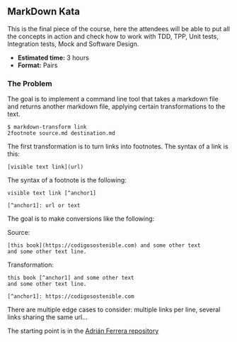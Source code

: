 ## MarkDown Kata

This is the final piece of the course, here the attendees will be able to put all the concepts in action and check how to work with TDD, TPP, Unit tests, Integration tests, Mock and Software Design.

- **Estimated time:** 3 hours
- **Format:** Pairs

### The Problem

The goal is to implement a command line tool that takes a markdown file and returns another markdown file, applying certain transformations to the text.

```
$ markdown-transform link
2footnote source.md destination.md
```

The first transformation is to turn links into footnotes. The syntax of a link is this:

```
[visible text link](url)
```

The syntax of a footnote is the following:

```
visible text link [^anchor1]

[^anchor1]: url or text
```

The goal is to make conversions like the following:

Source:

```
[this book](https://codigosostenible.com) and some other text
and some other text line.
```

Transformation:

```
this book [^anchor1] and some other text 
and some other text line.

[^anchor1]: https://codigosostenible.com
```

There are multiple edge cases to consider: multiple links per line, several links sharing the same url...

The starting point is in the [Adrián Ferrera repository](https://github.com/adrian-afergon/Katas/tree/markdown/4-MarkdownPage-public-part)
